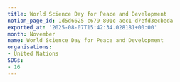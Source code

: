 ```yaml
---
title: World Science Day for Peace and Development
notion_page_id: 1d5d6625-c679-801c-aec1-d7efd3ecbeda
exported_at: '2025-08-07T15:42:34.028181+00:00'
month: November
name: World Science Day for Peace and Development
organisations:
- United Nations
SDGs:
- 16
---
```


